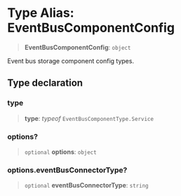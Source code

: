 # Type Alias: EventBusComponentConfig

> **EventBusComponentConfig**: `object`

Event bus storage component config types.

## Type declaration

### type

> **type**: *typeof* `EventBusComponentType.Service`

### options?

> `optional` **options**: `object`

### options.eventBusConnectorType?

> `optional` **eventBusConnectorType**: `string`
